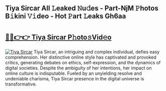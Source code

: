 ## Tiya Sircar All 𝙻eaked 𝙽u𝚍es - Part-NjM 𝙿hotos B𝚒kini 𝚅𝚒deo - Hot 𝙿art 𝙻eaks Gh6aa

# <h2><a href="http://ld3kjpb.urlbe.top/?page=Tiya+Sircar">🔗🔗👉👉 Tiya Sircar P𝚑oto𝚜Vid𝚎o</a></h2>

[![Tiya Sircar](https://i.imgur.com/eBuTRDB.gif)](http://ld3kjpb.urlbe.top/?page=Tiya+Sircar)
Tiya Sircar, an intriguing and complex individual, defies easy comprehension. Her distinctive online style has captivated and provoked critics, generating debates on ethics, self-expression, and the dynamics of digital societies. Despite the ambiguity of her intentions, her impact on online culture is indisputable. Fueled by an unyielding resolve and undeniable charisma, Tiya Sircar presence in the digital universe is transformative.
